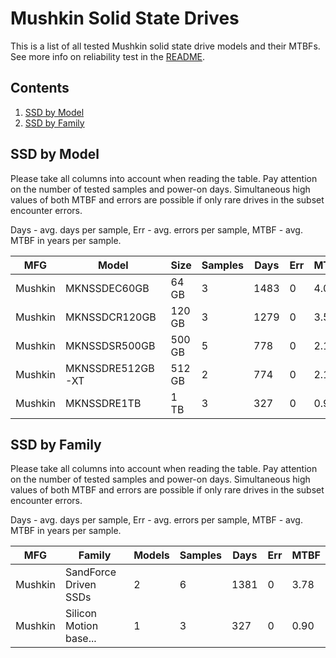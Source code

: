 Mushkin Solid State Drives
==========================

This is a list of all tested Mushkin solid state drive models and their MTBFs. See
more info on reliability test in the [README](https://github.com/bsdhw/SMART).

Contents
--------

1. [ SSD by Model  ](#ssd-by-model)
2. [ SSD by Family ](#ssd-by-family)

SSD by Model
------------

Please take all columns into account when reading the table. Pay attention on the
number of tested samples and power-on days. Simultaneous high values of both MTBF
and errors are possible if only rare drives in the subset encounter errors.

Days - avg. days per sample,
Err  - avg. errors per sample,
MTBF - avg. MTBF in years per sample.

| MFG       | Model              | Size   | Samples | Days  | Err   | MTBF |
|-----------|--------------------|--------|---------|-------|-------|------|
| Mushkin   | MKNSSDEC60GB       | 64 GB  | 3       | 1483  | 0     | 4.06   |
| Mushkin   | MKNSSDCR120GB      | 120 GB | 3       | 1279  | 0     | 3.51   |
| Mushkin   | MKNSSDSR500GB      | 500 GB | 5       | 778   | 0     | 2.13   |
| Mushkin   | MKNSSDRE512GB-XT   | 512 GB | 2       | 774   | 0     | 2.12   |
| Mushkin   | MKNSSDRE1TB        | 1 TB   | 3       | 327   | 0     | 0.90   |

SSD by Family
-------------

Please take all columns into account when reading the table. Pay attention on the
number of tested samples and power-on days. Simultaneous high values of both MTBF
and errors are possible if only rare drives in the subset encounter errors.

Days - avg. days per sample,
Err  - avg. errors per sample,
MTBF - avg. MTBF in years per sample.

| MFG       | Family                 | Models | Samples | Days  | Err   | MTBF |
|-----------|------------------------|--------|---------|-------|-------|------|
| Mushkin   | SandForce Driven SSDs  | 2      | 6       | 1381  | 0     | 3.78   |
| Mushkin   | Silicon Motion base... | 1      | 3       | 327   | 0     | 0.90   |
